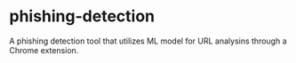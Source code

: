 # phishing-detection
A phishing detection tool that utilizes ML model for URL analysins through a Chrome extension.
